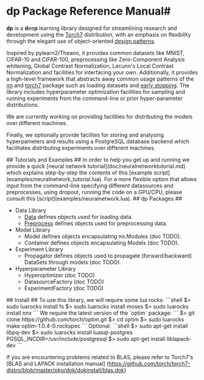 # dp Package Reference Manual#

__dp__ is a <b>d</b>ee<b>p</b> learning library designed for streamlining 
research and development using the [Torch7](http://torch.ch) distribution, with an emphasis on flexibility through the elegant use of object-oriented [design patterns](http://en.wikipedia.org/wiki/Design_Patterns).

Inspired by pylearn2/Theano, it provides common datasets like MNIST, CIFAR-10 and CIFAR-100, 
preprocessing like Zero-Component Analysis whitening, Global Contrast Normalization, 
Lecunn's Local Contrast Normalization  and facilities for interfacing your own. 
Additionally, it provides a high-level framework that abstracts away common usage patterns of the [nn](https://github.com/torch/nn/blob/master/README.md) 
and [torch7](https://github.com/torch/torch7/blob/master/README.md) package such as 
loading datasets and [early stopping](http://en.wikipedia.org/wiki/Early_stopping). 
The library includes hyperparameter optimization facilities for sampling and running 
experiments from the command-line or prior hyper-parameter distributions.

We are currently working on providing facilities for distributing the models over different machines.

Finally, we optionally provide facilites for storing and analysing hyperpameters and results using
a PostgreSQL database backend which facilitates distributing experiments over different machines. 

<a name="dp.tutorials"/>
## Tutorials and Examples ##
In order to help you get up and running we provide a quick [neural network tutorial](doc/neuralnetworktutorial.md) which explains step-by-step the contents of this [example script](examples/neuralnetwork_tutorial.lua). For a more flexible option that allows input from the command-line specifying different datasources and preprocesses, using dropout, running the code on a GPU/CPU, please consult this [script](examples/neuralnetwork.lua).

<a name="dp.packages"/>
## dp Packages ##
	
  * Data Library
    * [Data](doc/data.md) defines objects used for loading data.
    * [Preprocess](doc/preprocess.md) defines objects used for preprocessing data.
  * Model Library
    * Model defines objects encapsulating nn.Modules (doc TODO).
    * Container defines objects encapsulating Models (doc TODO).
  * Experiment Library
    * Propagator defines objects used to propagate (forward/backward) DataSets through models (doc TODO).
  * Hyperparameter Library
    * Hyperoptimizer (doc TODO)
    * DatasourceFactory (doc TODO)
    * ExperimentFactory (doc TODO)


<a name="dp.install"/>
## Install ##
To use this library, we will require some lua rocks:
```shell
$> sudo luarocks install fs
$> sudo luarocks install moses
$> sudo luarocks install nnx
```
We require the latest version of the `optim` package:
```
$> git clone https://github.com/torch/optim.git
$> cd optim
$> sudo luarocks make optim-1.0.4-0.rockspec 
```
Optional:
```shell
$> sudo apt-get install libpq-dev
$> sudo luarocks install luasql-postgres PGSQL_INCDIR=/usr/include/postgresql
$> sudo apt-get install liblapack-dev
```

If you are encountering problems related to BLAS, please refer to Torch7's [BLAS and LAPACK installation manual] (https://github.com/torch/torch7-distro/blob/master/pkg/dok/dokinstall/blas.dok)

